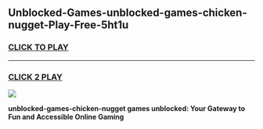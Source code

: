 
## Unblocked-Games-unblocked-games-chicken-nugget-Play-Free-5ht1u
<h3>
<a href="https://premium76.site?title=unblocked-games-chicken-nugget&ref=21A">CLICK TO PLAY</a></h3>
<hr>

<h3>
<a href="https://premium76.site?title=unblocked-games-chicken-nugget&ref=21A">CLICK 2 PLAY</a>
  
</h3>

<a href="https://premium76.site?title=unblocked-games-chicken-nugget&ref=21A"><img src="https://clearcache.store/games.png"></a>


**unblocked-games-chicken-nugget games unblocked: Your Gateway to Fun and Accessible Online Gaming**

